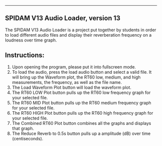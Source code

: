 -----------------------------------------
SPIDAM V13 Audio Loader, version 13
-----------------------------------------

The SPIDAM V13 Audio Loader is a project put together by students in order to load different audio files and display their reverberation frequency on a loudness over time graph. 


Instructions:
-------------

1) Upon opening the program, please put it into fullscreen mode.
2) To load the audio, press the load audio button and select a valid file. It will bring up the Waveform plot, the RT60 low, medium, and high measurements, the frequency, as well as the file name. 
3) The Load Waveform Plot button will load the waveform plot. 
4) The RT60 LOW Plot button pulls up the RT60 low frequency graph for your selected file. 
5) The RT60 MID Plot button pulls up the RT60 medium frequency graph for your selected file. 
6) The RT60 HIGH Plot button pulls up the RT60 high frequency graph for your selected file. 
7) The Combined RT60 Plot button combines all the graphs and displays that graph. 
8) The Reduce Reverb to 0.5s button pulls up a amplitude (dB) over time (centiseconds).

